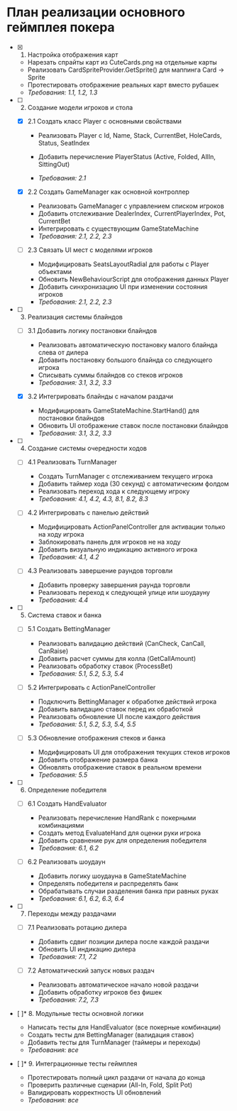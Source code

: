 # План реализации основного геймплея покера

- [x] 1. Настройка отображения карт



  - Нарезать спрайты карт из CuteCards.png на отдельные карты
  - Реализовать CardSpriteProvider.GetSprite() для маппинга Card → Sprite
  - Протестировать отображение реальных карт вместо рубашек
  - _Требования: 1.1, 1.2, 1.3_

- [ ] 2. Создание модели игроков и стола
  - [x] 2.1 Создать класс Player с основными свойствами



    - Реализовать Player с Id, Name, Stack, CurrentBet, HoleCards, Status, SeatIndex
    - Добавить перечисление PlayerStatus (Active, Folded, AllIn, SittingOut)



    - _Требования: 2.1_

  - [x] 2.2 Создать GameManager как основной контроллер



    - Реализовать GameManager с управлением списком игроков
    - Добавить отслеживание DealerIndex, CurrentPlayerIndex, Pot, CurrentBet
    - Интегрировать с существующим GameStateMachine
    - _Требования: 2.1, 2.2, 2.3_




  - [ ] 2.3 Связать UI мест с моделями игроков
    - Модифицировать SeatsLayoutRadial для работы с Player объектами
    - Обновить NewBehaviourScript для отображения данных Player
    - Добавить синхронизацию UI при изменении состояния игроков
    - _Требования: 2.1, 2.2, 2.3_

- [ ] 3. Реализация системы блайндов
  - [ ] 3.1 Добавить логику постановки блайндов
    - Реализовать автоматическую постановку малого блайнда слева от дилера
    - Добавить постановку большого блайнда со следующего игрока
    - Списывать суммы блайндов со стеков игроков
    - _Требования: 3.1, 3.2, 3.3_

  - [x] 3.2 Интегрировать блайнды с началом раздачи





    - Модифицировать GameStateMachine.StartHand() для постановки блайндов
    - Обновить UI отображение ставок после постановки блайндов
    - _Требования: 3.1, 3.2, 3.3_

- [ ] 4. Создание системы очередности ходов
  - [ ] 4.1 Реализовать TurnManager
    - Создать TurnManager с отслеживанием текущего игрока
    - Добавить таймер хода (30 секунд) с автоматическим фолдом
    - Реализовать переход хода к следующему игроку
    - _Требования: 4.1, 4.2, 4.3, 8.1, 8.2, 8.3_

  - [ ] 4.2 Интегрировать с панелью действий
    - Модифицировать ActionPanelController для активации только на ходу игрока
    - Заблокировать панель для игроков не на ходу
    - Добавить визуальную индикацию активного игрока
    - _Требования: 4.1, 4.2_

  - [ ] 4.3 Реализовать завершение раундов торговли
    - Добавить проверку завершения раунда торговли
    - Реализовать переход к следующей улице или шоудауну
    - _Требования: 4.4_

- [ ] 5. Система ставок и банка
  - [ ] 5.1 Создать BettingManager
    - Реализовать валидацию действий (CanCheck, CanCall, CanRaise)
    - Добавить расчет суммы для колла (GetCallAmount)
    - Реализовать обработку ставок (ProcessBet)
    - _Требования: 5.1, 5.2, 5.3, 5.4_

  - [ ] 5.2 Интегрировать с ActionPanelController
    - Подключить BettingManager к обработке действий игрока
    - Добавить валидацию ставок перед их обработкой
    - Реализовать обновление UI после каждого действия
    - _Требования: 5.1, 5.2, 5.3, 5.4, 5.5_

  - [ ] 5.3 Обновление отображения стеков и банка
    - Модифицировать UI для отображения текущих стеков игроков
    - Добавить отображение размера банка
    - Обновлять отображение ставок в реальном времени
    - _Требования: 5.5_

- [ ] 6. Определение победителя
  - [ ] 6.1 Создать HandEvaluator
    - Реализовать перечисление HandRank с покерными комбинациями
    - Создать метод EvaluateHand для оценки руки игрока
    - Добавить сравнение рук для определения победителя
    - _Требования: 6.1, 6.2_

  - [ ] 6.2 Реализовать шоудаун
    - Добавить логику шоудауна в GameStateMachine
    - Определять победителя и распределять банк
    - Обрабатывать случаи разделения банка при равных руках
    - _Требования: 6.1, 6.2, 6.3, 6.4_

- [ ] 7. Переходы между раздачами
  - [ ] 7.1 Реализовать ротацию дилера
    - Добавить сдвиг позиции дилера после каждой раздачи
    - Обновить UI индикацию дилера
    - _Требования: 7.1, 7.2_

  - [ ] 7.2 Автоматический запуск новых раздач
    - Реализовать автоматическое начало новой раздачи
    - Добавить обработку игроков без фишек
    - _Требования: 7.2, 7.3_

- [ ]* 8. Модульные тесты основной логики
  - Написать тесты для HandEvaluator (все покерные комбинации)
  - Создать тесты для BettingManager (валидация ставок)
  - Добавить тесты для TurnManager (таймеры и переходы)
  - _Требования: все_

- [ ]* 9. Интеграционные тесты геймплея
  - Протестировать полный цикл раздачи от начала до конца
  - Проверить различные сценарии (All-In, Fold, Split Pot)
  - Валидировать корректность UI обновлений
  - _Требования: все_